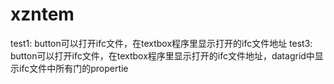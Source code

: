 # xzntem
test1: button可以打开ifc文件，在textbox程序里显示打开的ifc文件地址
test3: button可以打开ifc文件，在textbox程序里显示打开的ifc文件地址，datagrid中显示ifc文件中所有门的propertie
